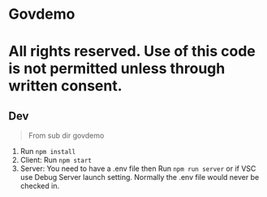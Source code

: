 # Govdemo
# All rights reserved. Use of this code is not permitted unless through written consent. 


## Dev 
> From sub dir govdemo
1. Run `npm install`
1. Client: Run `npm start`
1. Server: You need to have a .env file then Run `npm run server` or if VSC use Debug Server launch setting. Normally the .env file would never be checked in. 
